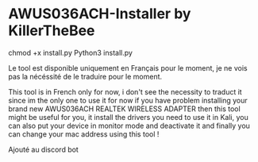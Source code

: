 # AWUS036ACH-Installer by KillerTheBee

chmod +x install.py
Python3 install.py

Le tool est disponible uniquement en Français pour le moment, je ne vois pas la nécéssité de le traduire pour le moment.

This tool is in French only for now, i don't see the necessity to traduct it since im the only one to use it for now if you have problem installing your brand new
AWUS036ACH REALTEK WIRELESS ADAPTER then this tool might be useful for you, it install the drivers you need to use it in Kali, you can also put your device in monitor mode and deactivate it and finally you can change your mac address using this tool !

Ajouté au discord bot
